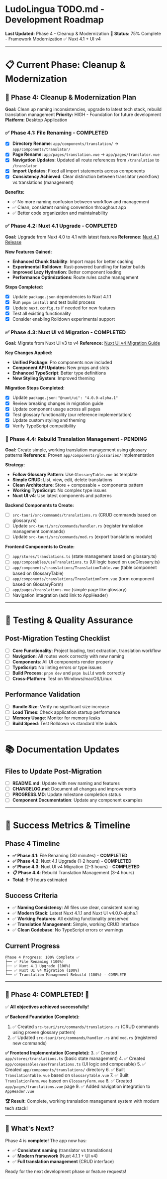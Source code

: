 # LudoLingua TODO.md - Development Roadmap
**Last Updated:** Phase 4 - Cleanup & Modernization 🧹
**Status:** 75% Complete - Framework Modernization ✅ Nuxt 4.1 + UI v4

---

# 📋 Current Phase: Cleanup & Modernization

## 🎯 **Phase 4: Cleanup & Modernization Plan**
**Goal:** Clean up naming inconsistencies, upgrade to latest tech stack, rebuild translation management
**Priority:** HIGH - Foundation for future development
**Platform:** Desktop Application

### ✅ **Phase 4.1: File Renaming - COMPLETED**
- [x] **Directory Rename**: `app/components/translation/` → `app/components/translator/`
- [x] **Page Rename**: `app/pages/translation.vue` → `app/pages/translator.vue`
- [x] **Navigation Updates**: Updated all route references from `/translation` to `/translator`
- [x] **Import Updates**: Fixed all import statements across components
- [x] **Consistency Achieved**: Clear distinction between translator (workflow) vs translations (management)

**Benefits:**
- ✅ No more naming confusion between workflow and management
- ✅ Clean, consistent naming convention throughout app
- ✅ Better code organization and maintainability

### ✅ **Phase 4.2: Nuxt 4.1 Upgrade - COMPLETED**
**Goal:** Upgrade from Nuxt 4.0 to 4.1 with latest features
**Reference:** [Nuxt 4.1 Release](https://nuxt.com/blog/v4-1)

**New Features Gained:**
- **Enhanced Chunk Stability**: Import maps for better caching
- **Experimental Rolldown**: Rust-powered bundling for faster builds  
- **Improved Lazy Hydration**: Better component loading
- **Performance Optimizations**: Route rules cache management

**Steps Completed:**
- [x] Update `package.json` dependencies to Nuxt 4.1.1
- [x] Run `pnpm install` and test build process
- [x] Update `nuxt.config.ts` if needed for new features
- [x] Test all existing functionality
- [x] Consider enabling Rolldown experimental support

### ✅ **Phase 4.3: Nuxt UI v4 Migration - COMPLETED** 
**Goal:** Migrate from Nuxt UI v3 to v4
**Reference:** [Nuxt UI v4 Migration Guide](https://ui4.nuxt.com/docs/getting-started/migration/v4)

**Key Changes Applied:**
- **Unified Package**: Pro components now included
- **Component API Updates**: New props and slots
- **Enhanced TypeScript**: Better type definitions
- **New Styling System**: Improved theming

**Migration Steps Completed:**
- [x] Update `package.json`: `"@nuxt/ui": "4.0.0-alpha.1"`
- [x] Review breaking changes in migration guide
- [x] Update component usage across all pages
- [x] Test glossary functionality (our reference implementation)
- [x] Update custom styling and theming
- [x] Verify TypeScript compatibility

### 🔄 **Phase 4.4: Rebuild Translation Management - PENDING**
**Goal:** Create simple, working translation management using glossary patterns
**Reference:** Proven `app/components/glossaries/` implementation

**Strategy:**
- **Follow Glossary Pattern**: Use `GlossaryTable.vue` as template
- **Simple CRUD**: List, view, edit, delete translations
- **Clean Architecture**: Store + composable + components pattern
- **Working TypeScript**: No complex type issues
- **Nuxt UI v4**: Use latest components and patterns

**Backend Components to Create:**
- [ ] `src-tauri/src/commands/translations.rs` (CRUD commands based on glossary.rs)
- [ ] Update `src-tauri/src/commands/handler.rs` (register translation management commands)
- [ ] Update `src-tauri/src/commands/mod.rs` (export translations module)

**Frontend Components to Create:**
- [ ] `app/stores/translations.ts` (state management based on glossary.ts)
- [ ] `app/composables/useTranslations.ts` (UI logic based on useGlossary.ts)
- [ ] `app/components/translations/TranslationTable.vue` (table component based on GlossaryTable)
- [ ] `app/components/translations/TranslationForm.vue` (form component based on GlossaryForm)  
- [ ] `app/pages/translations.vue` (simple page like glossary)
- [ ] Navigation integration (add link to AppHeader)

---

# 🧪 **Testing & Quality Assurance**

## Post-Migration Testing Checklist
- [ ] **Core Functionality**: Project loading, text extraction, translation workflow
- [ ] **Navigation**: All routes work correctly with new naming
- [ ] **Components**: All UI components render properly
- [ ] **TypeScript**: No linting errors or type issues
- [ ] **Build Process**: `pnpm dev` and `pnpm build` work correctly
- [ ] **Cross-Platform**: Test on Windows/macOS/Linux

## Performance Validation
- [ ] **Bundle Size**: Verify no significant size increase
- [ ] **Load Times**: Check application startup performance  
- [ ] **Memory Usage**: Monitor for memory leaks
- [ ] **Build Speed**: Test Rolldown vs standard Vite builds

---

# 📚 **Documentation Updates**

## Files to Update Post-Migration
- [ ] **README.md**: Update with new naming and features
- [ ] **CHANGELOG.md**: Document all changes and improvements  
- [ ] **PROGRESS.MD**: Update milestone completion status
- [ ] **Component Documentation**: Update any component examples

---

# 🚀 **Success Metrics & Timeline**

## Phase 4 Timeline
- **✅ Phase 4.1**: File Renaming (30 minutes) - **COMPLETED**
- **✅ Phase 4.2**: Nuxt 4.1 Upgrade (1-2 hours) - **COMPLETED**
- **✅ Phase 4.3**: Nuxt UI v4 Migration (2-3 hours) - **COMPLETED**
- **📋 Phase 4.4**: Rebuild Translation Management (3-4 hours)
- **Total**: 6-9 hours estimated

## Success Criteria
- ✅ **Naming Consistency**: All files use clear, consistent naming
- ✅ **Modern Stack**: Latest Nuxt 4.1.1 and Nuxt UI v4.0.0-alpha.1
- ✅ **Working Features**: All existing functionality preserved
- ✅ **Translation Management**: Simple, working CRUD interface
- ✅ **Clean Codebase**: No TypeScript errors or warnings

## Current Progress
```
Phase 4 Progress: 100% Complete ✅
├── ✅ File Renaming (100%) 
├── ✅ Nuxt 4.1 Upgrade (100%)
├── ✅ Nuxt UI v4 Migration (100%) 
└── ✅ Translation Management Rebuild (100%) - COMPLETE
```

---

## 🎯 **Phase 4: COMPLETED! 🎉**

✅ **All objectives achieved successfully!**

**✅ Backend Foundation (Complete):**
1. ✅ Created `src-tauri/src/commands/translations.rs` (CRUD commands using proven glossary pattern)
2. ✅ Updated `src-tauri/src/commands/handler.rs` and `mod.rs` (registered new commands)

**✅ Frontend Implementation (Complete):**
3. ✅ Created `app/stores/translations.ts` (basic state management)
4. ✅ Created `app/composables/useTranslations.ts` (UI logic and composable)
5. ✅ Created `app/components/translations/` directory
6. ✅ Built `TranslationTable.vue` based on `GlossaryTable.vue`
7. ✅ Built `TranslationForm.vue` based on `GlossaryForm.vue`
8. ✅ Created `app/pages/translations.vue` page
9. ✅ Added navigation integration to `AppHeader.vue`

**🏆 Result**: Complete, working translation management system with modern tech stack!

---

## 🚀 **What's Next?**

Phase 4 is **complete**! The app now has:
- ✅ **Consistent naming** (translator vs translations)
- ✅ **Modern framework** (Nuxt 4.1.1 + UI v4)
- ✅ **Full translation management** (CRUD interface)

Ready for the next development phase or feature requests!


